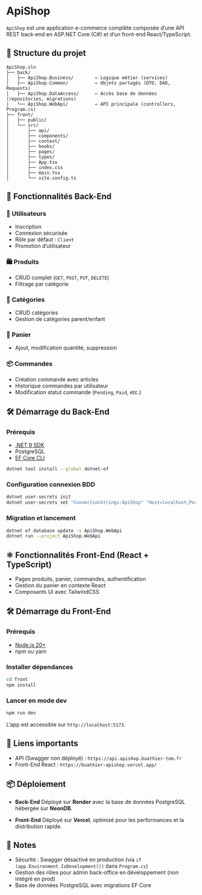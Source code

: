 # ApiShop

`ApiShop` est une application e-commerce complète composée d’une API REST back-end en ASP.NET Core (C#) et d’un front-end React/TypeScript.

## 📂 Structure du projet

```
ApiShop.sln
├── back/
│   ├── ApiShop.Business/        ← Logique métier (services)
│   ├── ApiShop.Common/          ← Objets partagés (DTO, DAO, Requests)
│   ├── ApiShop.DataAccess/      ← Accès base de données (repositories, migrations)
│   └── ApiShop.WebApi/          ← API principale (controllers, Program.cs)
├── front/
│   ├── public/                 
│   └── src/
│       ├── api/                
│       ├── components/        
│       ├── context/            
│       ├── hooks/              
│       ├── pages/              
│       ├── types/              
│       ├── App.tsx             
│       ├── index.css           
│       ├── main.tsx            
│       └── vite.config.ts      
```

## 🚀 Fonctionnalités Back-End

### 👤 Utilisateurs

* Inscription
* Connexion sécurisée
* Rôle par défaut : `Client`
* Promotion d’utilisateur

### 🛍️ Produits

* CRUD complet (`GET`, `POST`, `PUT`, `DELETE`)
* Filtrage par catégorie

### 📂 Catégories

* CRUD catégories
* Gestion de catégories parent/enfant

### 🛒 Panier

* Ajout, modification quantité, suppression

### 📦 Commandes

* Création commande avec articles
* Historique commandes par utilisateur
* Modification statut commande (`Pending`, `Paid`, etc.)

## 🛠️ Démarrage du Back-End

### Prérequis

* [.NET 9 SDK](https://dotnet.microsoft.com/download)
* PostgreSQL
* [EF Core CLI](https://learn.microsoft.com/ef/core/cli/dotnet)

```bash
dotnet tool install --global dotnet-ef
```

### Configuration connexion BDD

```bash
dotnet user-secrets init
dotnet user-secrets set "ConnectionStrings:ApiShop" "Host=localhost;Port=5432;Database=ApiShop;Username=postgres;Password=yourPassword"
```

### Migration et lancement

```bash
dotnet ef database update -s ApiShop.WebApi
dotnet run --project ApiShop.WebApi
```

## ⚛️ Fonctionnalités Front-End (React + TypeScript)

* Pages produits, panier, commandes, authentification
* Gestion du panier en contexte React
* Composants UI avec TailwindCSS

## 🛠️ Démarrage du Front-End

### Prérequis

* [Node.js 20+](https://nodejs.org/en/download/)
* npm ou yarn

### Installer dépendances

```bash
cd front
npm install
```

### Lancer en mode dev

```bash
npm run dev
```

L’app est accessible sur `http://localhost:5173`.

## 🧩 Liens importants

* API (Swagger non déployé) : `https://api.apishop.buathier-tom.fr`
* Front-End React : `https://buathier-apishop.vercel.app/`

## 📦 Déploiement

* **Back-End**
  Déployé sur **Render** avec la base de données PostgreSQL hébergée sur **NeonDB**.

* **Front-End**
  Déployé sur **Vercel**, optimisé pour les performances et la distribution rapide.

## 📝 Notes

* Sécurité : Swagger désactivé en production (via `if (app.Environment.IsDevelopment())` dans `Program.cs`)
* Gestion des rôles pour admin back-office en développement (non intégré en prod)
* Base de données PostgreSQL avec migrations EF Core
